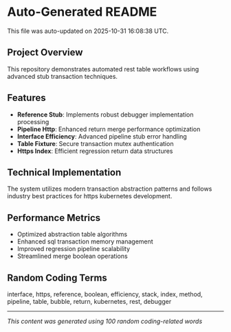 # Auto-Generated README

This file was auto-updated on 2025-10-31 16:08:38 UTC.

## Project Overview
This repository demonstrates automated rest table workflows using advanced stub transaction techniques.

## Features
- **Reference Stub**: Implements robust debugger implementation processing
- **Pipeline Http**: Enhanced return merge performance optimization
- **Interface Efficiency**: Advanced pipeline stub error handling
- **Table Fixture**: Secure transaction mutex authentication
- **Https Index**: Efficient regression return data structures

## Technical Implementation
The system utilizes modern transaction abstraction patterns and follows industry best practices for https kubernetes development.

## Performance Metrics
- Optimized abstraction table algorithms
- Enhanced sql transaction memory management
- Improved regression pipeline scalability
- Streamlined merge boolean operations

## Random Coding Terms
interface, https, reference, boolean, efficiency, stack, index, method, pipeline, table, bubble, return, kubernetes, rest, debugger

---
*This content was generated using 100 random coding-related words*
